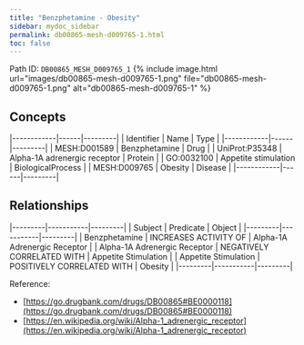 ```yaml
---
title: "Benzphetamine - Obesity"
sidebar: mydoc_sidebar
permalink: db00865-mesh-d009765-1.html
toc: false 
---
```



Path ID: `DB00865_MESH_D009765_1`
{% include image.html url="images/db00865-mesh-d009765-1.png" file="db00865-mesh-d009765-1.png" alt="db00865-mesh-d009765-1" %}

## Concepts

|------------|------|---------|
| Identifier | Name | Type    |
|------------|------|---------|
| MESH:D001589 | Benzphetamine | Drug |
| UniProt:P35348 | Alpha-1A adrenergic receptor | Protein |
| GO:0032100 | Appetite stimulation | BiologicalProcess |
| MESH:D009765 | Obesity | Disease |
|------------|------|---------|

## Relationships

|---------|-----------|---------|
| Subject | Predicate | Object  |
|---------|-----------|---------|
| Benzphetamine | INCREASES ACTIVITY OF | Alpha-1A Adrenergic Receptor |
| Alpha-1A Adrenergic Receptor | NEGATIVELY CORRELATED WITH | Appetite Stimulation |
| Appetite Stimulation | POSITIVELY CORRELATED WITH | Obesity |
|---------|-----------|---------|

Reference: 
  - [https://go.drugbank.com/drugs/DB00865#BE0000118](https://go.drugbank.com/drugs/DB00865#BE0000118)
  - [https://en.wikipedia.org/wiki/Alpha-1_adrenergic_receptor](https://en.wikipedia.org/wiki/Alpha-1_adrenergic_receptor)
